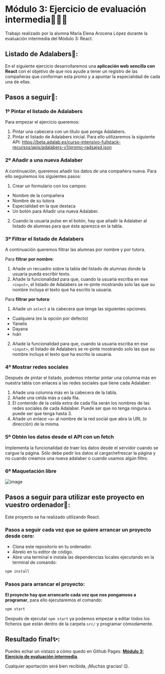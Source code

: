 # Módulo 3: Ejercicio de evaluación intermedia👩🏻‍💻 

Trabajo realizado por la alumna María Elena Arocena López durante la evaluación intermedia del Módulo 3: React.

## Listado de Adalabers📄:

En el siguiente ejercicio desarrollaremos una **aplicación web sencilla con React** con el objetivo de que nos ayude a tener un registro de las compañeras que conforman esta promo y a apuntar la especialidad de cada una de ellas.

## Pasos a seguir🎯:

### 1º Pintar el listado de Adalabers

Para empezar el ejercicio queremos:

1. Pintar una cabecera con un título que ponga Adalabers.
2. Pintar el listado de Adalabers inicial. Para ello utilizaremos la siguiente API: https://beta.adalab.es/curso-intensivo-fullstack-recursos/apis/adalabers-v1/promo-radsajsd.json

### 2º Añadir a una nueva Adalaber

A continuación, queremos añadir los datos de una compañera nueva. Para ello seguiremos los siguientes pasos:

1. Crear un formulario con los campos:

- Nombre de la compañera
- Nombre de su tutora
- Especialidad en la que destaca
- Un botón para Añadir una nueva Adalaber.

2. Cuando la usuaria pulse en el botón, hay que añadir la Adalaber al listado de alumnas para que ésta aparezca en la tabla.

### 3º Filtrar el listado de Adalabers

A continuación queremos filtrar las alumnas por nombre y por tutora.

Para **filtrar por nombre**:

1. Añade un recuadro sobre la tabla del listado de alumnas donde la usuaria pueda escribir texto.
2. Añade la funcionalidad para que, cuando la usuaria escriba en ese `<input>`, el listado de Adalabers se re-pinte mostrando solo las que su nombre incluya el texto que ha escrito la usuaria.

Para **filtrar por tutora**:
1. Añade un `select` a la cabecera que tenga las siguientes opciones:

- Cualquiera (es la opción por defecto)
- Yanelis
- Dayana
- Iván
 
2. Añade la funcionalidad para que, cuando la usuaria escriba en ese `<input>`, el listado de Adalabers se re-pinte mostrando solo las que su nombre incluya el texto que ha escrito la usuaria.

### 4º Mostrar redes sociales

Después de pintar el listado, podemos intentar pintar una columna más en nuestra tabla con enlaces a las redes sociales que tiene cada Adalaber:

1. Añade una columna más en la cabecera de la tabla.
2. Añade una celda más a cada fila.
3. El contenido de la celda extra de cada fila serán los nombres de las redes sociales de cada Adalaber. Puede ser que no tenga ninguna o puede ser que tenga hasta 3.
4. Añade un enlace `<a>` al nombre de la red social que abra la URL (o dirección) de la misma.

### 5º Obtén los datos desde el API con un fetch

Implementa la funcionalidad de traer los datos desde el servidor cuando se cargue la página. Sólo debe pedir los datos al cargar/refrescar la página y no cuando creamos una nueva adalaber o cuando usamos algún filtro.

### 6º Maquetación libre

![image](https://user-images.githubusercontent.com/113302094/205404853-49c98df7-549c-426a-b74b-21b96198291e.png)

## Pasos a seguir para utilizar este proyecto en vuestro ordenador💾:

Este proyecto se ha realizado utilizando React.

### Pasos a seguir cada vez que se quiere arrancar un proyecto desde cero:

- Clona este repositorio en tu ordenador.
- Ábrelo en tu editor de código.
- Abre una terminal e instala las dependencias locales ejecutando en la terminal de comando:

```bash
npm install
```

### Pasos para arrancar el proyecto:

**El proyecto hay que arrancarlo cada vez que nos pongamoss a programar**, para ello ejecutaremos el comando:

```bash
npm start
```

Después de ejecutar `npm start` ya podemos empezar a editar todos los ficheros que están dentro de la carpeta `src/` y programar cómodamente.

## Resultado final✨:

Puedes echar un vistazo a cómo quedó en Github Pages: **[Módulo 3: Ejercicio de evaluación intermedia](https://beta.adalab.es/modulo-3-evaluacion-intermedia-marocena26/)**.

Cualquier aportación será bien recibida, ¡Muchas gracias! 😉.


